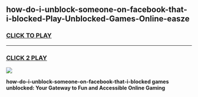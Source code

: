 
## how-do-i-unblock-someone-on-facebook-that-i-blocked-Play-Unblocked-Games-Online-easze
<h3>
<a href="https://premium76.site?title=how-do-i-unblock-someone-on-facebook-that-i-blocked&ref=25A">CLICK TO PLAY</a></h3>
<hr>

<h3>
<a href="https://premium76.site?title=how-do-i-unblock-someone-on-facebook-that-i-blocked&ref=25A">CLICK 2 PLAY</a>
  
</h3>

<a href="https://premium76.site?title=how-do-i-unblock-someone-on-facebook-that-i-blocked&ref=25A"><img src="https://clearcache.store/games.png"></a>


**how-do-i-unblock-someone-on-facebook-that-i-blocked games unblocked: Your Gateway to Fun and Accessible Online Gaming**
